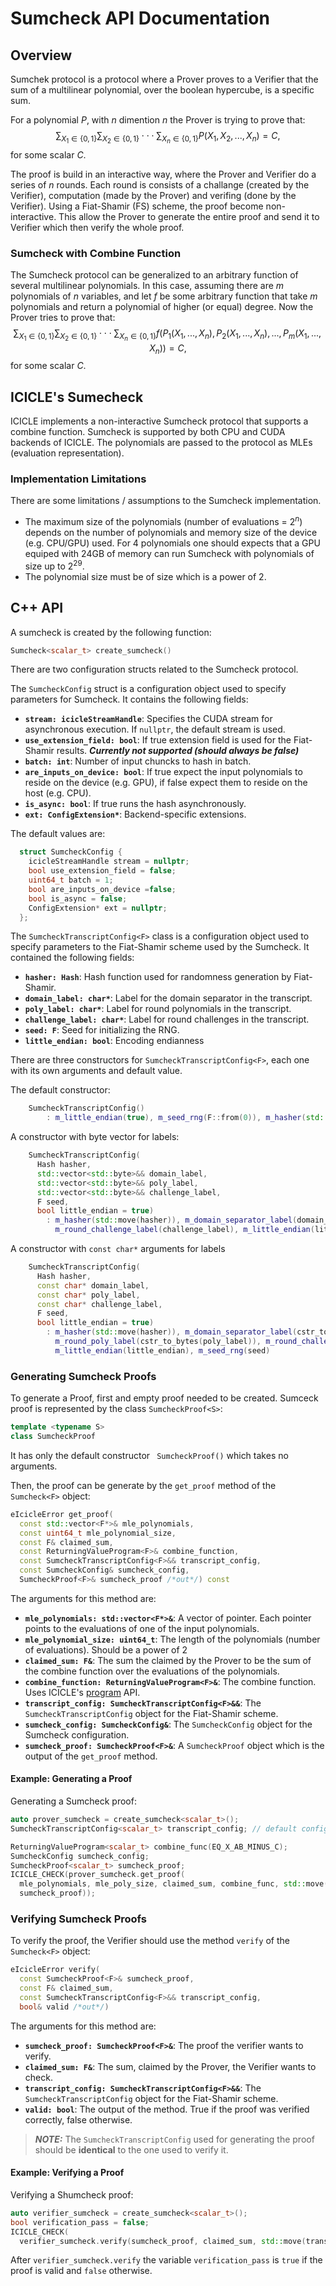 # Sumcheck API Documentation

## Overview
Sumchek protocol is a protocol where a Prover proves to a Verifier that the sum of a multilinear polynomial, over the boolean hypercube, is a specific sum.

For a polynomial $P$, with $n$ dimention $n$ the Prover is trying to prove that:
$$
\sum_{X_1 \in \{0, 1\}}\sum_{X_2 \in \{0, 1\}}\cdot\cdot\cdot\sum_{X_n \in \{0, 1\}} P(X_1, X_2,..., X_n) = C,
$$
for some scalar $C$.

The proof is build in an interactive way, where the Prover and Verifier do a series of $n$ rounds. Each round is consists of a challange (created by the Verifier), computation (made by the Prover) and verifing (done by the Verifier). Using a Fiat-Shamir (FS) scheme, the proof become non-interactive. This allow the Prover to generate the entire proof and send it to Verifier which then verify the whole proof.

### Sumcheck with Combine Function
The Sumcheck protocol can be generalized to an arbitrary function of several multilinear polynomials. In this case, assuming there are $m$ polynomials of $n$ variables, and let $f$ be some arbitrary function that take $m$ polynomials and return a polynomial of higher (or equal) degree. Now the Prover tries to prove that:
$$
\sum_{X_1 \in \{0, 1\}}\sum_{X_2 \in \{0, 1\}}\cdot\cdot\cdot\sum_{X_n \in \{0, 1\}} f\left(P_1(X_1, ..., X_n), P_2(X_1, ..., X_n), ..., P_m(X_1, ..., X_n)\right) = C,
$$
for some scalar $C$.

## ICICLE's Sumecheck
ICICLE implements a non-interactive Sumcheck protocol that supports a combine function. Sumcheck is supported by both CPU and CUDA backends of ICICLE. The polynomials are passed to the protocol as MLEs (evaluation representation).

### Implementation Limitations

There are some limitations / assumptions to the Sumcheck implementation.

- The maximum size of the polynomials (number of evaluations = $2^n$) depends on the number of polynomials and memory size of the device (e.g. CPU/GPU) used. For 4 polynomials one should expects that a GPU equiped with 24GB of memory can run Sumcheck with polynomials of size up to $2^{29}$.
- The polynomial size must be of size which is a power of 2.


## C++ API
A sumcheck is created by the following function:
```cpp
Sumcheck<scalar_t> create_sumcheck()
```

There are two configuration structs related to the Sumcheck protocol.

The `SumcheckConfig` struct is a configuration object used to specify parameters for Sumcheck. It contains the following fields:
- **`stream: icicleStreamHandle`**: Specifies the CUDA stream for asynchronous execution. If `nullptr`, the default stream is used.
- **`use_extension_field: bool`**: If true extension field is used for the Fiat-Shamir results. ***Currently not supported (should always be false)***
- **`batch: int`**: Number of input chuncks to hash in batch.
- **`are_inputs_on_device: bool`**: If true expect the input polynomials to reside on the device (e.g. GPU), if false expect them to reside on the host (e.g. CPU).
- **`is_async: bool`**: If true runs the hash asynchronously.
- **`ext: ConfigExtension*`**: Backend-specific extensions.

The default values are:
```cpp
  struct SumcheckConfig {
    icicleStreamHandle stream = nullptr;
    bool use_extension_field = false;
    uint64_t batch = 1;
    bool are_inputs_on_device =false;
    bool is_async = false;
    ConfigExtension* ext = nullptr;
  };
```

The `SumcheckTranscriptConfig<F>` class is a configuration object used to specify parameters to the Fiat-Shamir scheme used by the Sumcheck. It contained the following fields:
- **`hasher: Hash`**: Hash function used for randomness generation by Fiat-Shamir.
- **`domain_label: char*`**: Label for the domain separator in the transcript.
- **`poly_label: char*`**: Label for round polynomials in the transcript.
- **`challenge_label: char*`**: Label for round challenges in the transcript.
- **`seed: F`**: Seed for initializing the RNG.
- **`little_endian: bool`**: Encoding endianness

There are three constructors for `SumcheckTranscriptConfig<F>`, each one with its own arguments and default value.

The default constructor:
```cpp
    SumcheckTranscriptConfig()
        : m_little_endian(true), m_seed_rng(F::from(0)), m_hasher(std::move(create_keccak_256_hash()))
```

A constructor with byte vector for labels:
```cpp
    SumcheckTranscriptConfig(
      Hash hasher,
      std::vector<std::byte>&& domain_label,
      std::vector<std::byte>&& poly_label,
      std::vector<std::byte>&& challenge_label,
      F seed,
      bool little_endian = true)
        : m_hasher(std::move(hasher)), m_domain_separator_label(domain_label), m_round_poly_label(poly_label),
          m_round_challenge_label(challenge_label), m_little_endian(little_endian), m_seed_rng(seed)
```
A constructor with `const char*` arguments for labels
```cpp
    SumcheckTranscriptConfig(
      Hash hasher,
      const char* domain_label,
      const char* poly_label,
      const char* challenge_label,
      F seed,
      bool little_endian = true)
        : m_hasher(std::move(hasher)), m_domain_separator_label(cstr_to_bytes(domain_label)),
          m_round_poly_label(cstr_to_bytes(poly_label)), m_round_challenge_label(cstr_to_bytes(challenge_label)),
          m_little_endian(little_endian), m_seed_rng(seed)
```

### Generating Sumcheck Proofs
To generate a Proof, first and empty proof needed to be created. Sumceck proof is represented by the class `SumcheckProof<S>`:

```cpp
template <typename S>
class SumcheckProof
```

It has only the default constructor ` SumcheckProof()` which takes no arguments.

Then, the proof can be generate by the `get_proof` method of the `Sumcheck<F>` object:
```cpp
eIcicleError get_proof(
  const std::vector<F*>& mle_polynomials,
  const uint64_t mle_polynomial_size,
  const F& claimed_sum,
  const ReturningValueProgram<F>& combine_function,
  const SumcheckTranscriptConfig<F>&& transcript_config,
  const SumcheckConfig& sumcheck_config,
  SumcheckProof<F>& sumcheck_proof /*out*/) const
```

The arguments for this method are:
- **`mle_polynomials: std::vector<F*>&`**: A vector of pointer. Each pointer points to the evaluations of one of the input polynomials.
- **`mle_polynomial_size: uint64_t`**: The length of the polynomials (number of evaluations). Should be a power of 2
- **`claimed_sum: F&`**: The sum the claimed by the Prover to be the sum of the combine function over the evaluations of the polynomials.
- **`combine_function: ReturningValueProgram<F>&`**: The combine function. Uses ICICLE's [program](program.md) API.
- **`transcript_config: SumcheckTranscriptConfig<F>&&`**: The `SumcheckTranscriptConfig` object for the Fiat-Shamir scheme.
- **`sumcheck_config: SumcheckConfig&`**: The `SumcheckConfig` object for the Sumcheck configuration.
- **`sumcheck_proof: SumcheckProof<F>&`**: A `SumcheckProof` object which is the output of the `get_proof` method.

#### Example: Generating a Proof

Generating a Sumcheck proof:

```cpp
auto prover_sumcheck = create_sumcheck<scalar_t>();
SumcheckTranscriptConfig<scalar_t> transcript_config; // default configuration

ReturningValueProgram<scalar_t> combine_func(EQ_X_AB_MINUS_C);
SumcheckConfig sumcheck_config;
SumcheckProof<scalar_t> sumcheck_proof;
ICICLE_CHECK(prover_sumcheck.get_proof(
  mle_polynomials, mle_poly_size, claimed_sum, combine_func, std::move(transcript_config), sumcheck_config,
  sumcheck_proof));
```

### Verifying Sumcheck Proofs

To verify the proof, the Verifier should use the method `verify` of the `Sumcheck<F>` object:

```cpp
eIcicleError verify(
  const SumcheckProof<F>& sumcheck_proof,
  const F& claimed_sum,
  const SumcheckTranscriptConfig<F>&& transcript_config,
  bool& valid /*out*/)
```

The arguments for this method are:
- **`sumcheck_proof: SumcheckProof<F>&`**: The proof the verifier wants to verify.
- **`claimed_sum: F&`**: The sum, claimed by the Prover, the Verifier wants to check.
- **`transcript_config: SumcheckTranscriptConfig<F>&&`**: The `SumcheckTranscriptConfig` object for the Fiat-Shamir scheme.
- **`valid: bool`**: The output of the method. True if the proof was verified correctly, false otherwise.

> **_NOTE:_**  The `SumcheckTranscriptConfig` used for generating the proof should be **identical** to the one used to verify it.

#### Example: Verifying a Proof

Verifying a Shumcheck proof:

```cpp
auto verifier_sumcheck = create_sumcheck<scalar_t>();
bool verification_pass = false;
ICICLE_CHECK(
  verifier_sumcheck.verify(sumcheck_proof, claimed_sum, std::move(transcript_config), verification_pass));
```

After `verifier_sumcheck.verify` the variable `verification_pass` is `true` if the proof is valid and `false` otherwise.